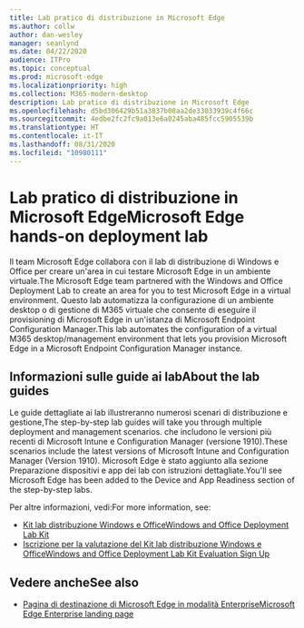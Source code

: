 ```yaml
---
title: Lab pratico di distribuzione in Microsoft Edge
ms.author: collw
author: dan-wesley
manager: seanlynd
ms.date: 04/22/2020
audience: ITPro
ms.topic: conceptual
ms.prod: microsoft-edge
ms.localizationpriority: high
ms.collection: M365-modern-desktop
description: Lab pratico di distribuzione in Microsoft Edge
ms.openlocfilehash: d5bd306429b51a3837b08aa2de33033939c4f66c
ms.sourcegitcommit: 4edbe2fc2fc9a013e6a0245aba485fcc5905539b
ms.translationtype: HT
ms.contentlocale: it-IT
ms.lasthandoff: 08/31/2020
ms.locfileid: "10980111"
---
```

# <span data-ttu-id="07727-103">Lab pratico di distribuzione in Microsoft Edge</span><span class="sxs-lookup"><span data-stu-id="07727-103">Microsoft Edge hands-on deployment lab</span></span>

<span data-ttu-id="07727-104">Il team Microsoft Edge collabora con il lab di distribuzione di Windows e Office per creare un'area in cui testare Microsoft Edge in un ambiente virtuale.</span><span class="sxs-lookup"><span data-stu-id="07727-104">The Microsoft Edge team partnered with the Windows and Office Deployment Lab to create an area for you to test Microsoft Edge in a virtual environment.</span></span> <span data-ttu-id="07727-105">Questo lab automatizza la configurazione di un ambiente desktop o di gestione di M365 virtuale che consente di eseguire il provisioning di Microsoft Edge in un'istanza di Microsoft Endpoint Configuration Manager.</span><span class="sxs-lookup"><span data-stu-id="07727-105">This lab automates the configuration of a virtual M365 desktop/management environment that lets you provision Microsoft Edge in a Microsoft Endpoint Configuration Manager instance.</span></span>

## <span data-ttu-id="07727-106">Informazioni sulle guide ai lab</span><span class="sxs-lookup"><span data-stu-id="07727-106">About the lab guides</span></span>

<span data-ttu-id="07727-107">Le guide dettagliate ai lab illustreranno numerosi scenari di distribuzione e gestione,</span><span class="sxs-lookup"><span data-stu-id="07727-107">The step-by-step lab guides will take you through multiple deployment and management scenarios.</span></span> <span data-ttu-id="07727-108">che includono le versioni più recenti di Microsoft Intune e Configuration Manager (versione 1910).</span><span class="sxs-lookup"><span data-stu-id="07727-108">These scenarios include the latest versions of Microsoft Intune and Configuration Manager (Version 1910).</span></span> <span data-ttu-id="07727-109">Microsoft Edge è stato aggiunto alla sezione Preparazione dispositivi e app dei lab con istruzioni dettagliate.</span><span class="sxs-lookup"><span data-stu-id="07727-109">You'll see Microsoft Edge has been added to the Device and App Readiness section of the step-by-step labs.</span></span>

<span data-ttu-id="07727-110">Per altre informazioni, vedi:</span><span class="sxs-lookup"><span data-stu-id="07727-110">For more information, see:</span></span>

- [<span data-ttu-id="07727-111">Kit lab distribuzione Windows e Office</span><span class="sxs-lookup"><span data-stu-id="07727-111">Windows and Office Deployment Lab Kit</span></span>](https://docs.microsoft.com/microsoft-365/enterprise/modern-desktop-deployment-and-management-lab?view=o365-worldwide)
- [<span data-ttu-id="07727-112">Iscrizione per la valutazione del Kit lab distribuzione Windows e Office</span><span class="sxs-lookup"><span data-stu-id="07727-112">Windows and Office Deployment Lab Kit Evaluation Sign Up</span></span>](https://www.microsoft.com/evalcenter/evaluate-lab-kit)

## <span data-ttu-id="07727-113">Vedere anche</span><span class="sxs-lookup"><span data-stu-id="07727-113">See also</span></span>

- [<span data-ttu-id="07727-114">Pagina di destinazione di Microsoft Edge in modalità Enterprise</span><span class="sxs-lookup"><span data-stu-id="07727-114">Microsoft Edge Enterprise landing page</span></span>](https://aka.ms/EdgeEnterprise)